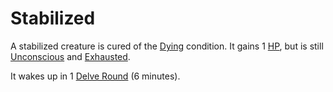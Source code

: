 # Stabilized
A stabilized creature is cured of the [Dying](Dying.md) condition. It gains 1 [HP](../Player%20Characters/Derived%20Statistics/Health%20Points.md), but is still [Unconscious](Unconscious.md) and [Exhausted](Exhausted.md).

It wakes up in 1 [Delve Round](../Game%20Procedures/Round.md#Delve%20Round) (6 minutes).